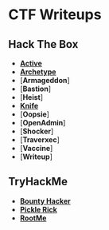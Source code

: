 # CTF Writeups

## Hack The Box
* [**Active**](https://github.com/rafaelbaldasso/CTF-Writeups/blob/main/HackTheBox/Active.md)
* [**Archetype**](https://github.com/rafaelbaldasso/CTF-Writeups/blob/main/HackTheBox/Archetype.md)
* [**Armageddon**]
* [**Bastion**]
* [**Heist**]
* [**Knife**](https://github.com/rafaelbaldasso/CTF-Writeups/blob/main/HackTheBox/Knife.md)
* [**Oopsie**]
* [**OpenAdmin**]
* [**Shocker**]
* [**Traverxec**]
* [**Vaccine**]
* [**Writeup**]

## TryHackMe
* [**Bounty Hacker**](https://github.com/rafaelbaldasso/CTF-Writeups/blob/main/TryHackMe/Bounty-Hacker.md)
* [**Pickle Rick**](https://github.com/rafaelbaldasso/CTF-Writeups/blob/main/TryHackMe/Pickle-Rick.md)
* [**RootMe**](https://github.com/rafaelbaldasso/CTF-Writeups/blob/main/TryHackMe/RootMe.md)
